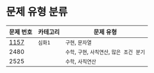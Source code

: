 # 문제 유형 분류

| 문제 번호                                    | 카테고리 | 문제 유형                                    |
| -------------------------------------------- | -------- | -------------------------------------------- |
| [1157](https://www.acmicpc.net/problem/1157) | `심화1`  | `구현`, `문자열`                             |
| 2480                                         |          | `수학`, `구현`, `사칙연산`, `많은 조건 분기` |
| 2525                                         |          | `수학`, `사칙연산`                           |
